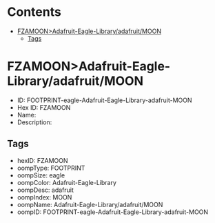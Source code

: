 



Contents
========

* [FZAMOON>Adafruit-Eagle-Library/adafruit/MOON](#fzamoonadafruit-eagle-libraryadafruitmoon)
	* [Tags](#tags)

# FZAMOON>Adafruit-Eagle-Library/adafruit/MOON

- ID: FOOTPRINT-eagle-Adafruit-Eagle-Library-adafruit-MOON
- Hex ID: FZAMOON
- Name: 
- Description: 

## Tags

- hexID: FZAMOON
- oompType: FOOTPRINT
- oompSize: eagle
- oompColor: Adafruit-Eagle-Library
- oompDesc: adafruit
- oompIndex: MOON
- oompName: Adafruit-Eagle-Library/adafruit/MOON
- oompID: FOOTPRINT-eagle-Adafruit-Eagle-Library-adafruit-MOON
